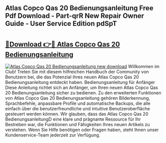 ## Atlas Copco Qas 20 Bedienungsanleitung Free Pdf Download - Part-qrR New Repair Owner Guide - User Service Edition pdSpT

# <h2><a href="http://df5gpb1.blite.top/?on=Atlas+Copco+Qas+20+Bedienungsanleitung">🔗Download 👉🔴 Atlas Copco Qas 20 Bedienungsanleitung</a></h2>

[![Atlas Copco Qas 20 Bedienungsanleitung new download](https://i.imgur.com/lujVjoI.png)](http://df5gpb1.blite.top/?on=Atlas+Copco+Qas+20+Bedienungsanleitung)
Willkommen im Club! Treten Sie mit diesem hilfreichen Handbuch der Community von Benutzern bei, die das Potenzial ihres neuen Atlas Copco Qas 20 Bedienungsanleitung entdeckt haben. Bedienungsanleitung für Anfänger Diese Anleitung richtet sich an Anfänger, um Ihren neuen Atlas Copco Qas 20 Bedienungsanleitung sicher zu bedienen. Zu den erweiterten Funktionen von Atlas Copco Qas 20 Bedienungsanleitung gehören Bilderkennung, Sprachbefehle, anpassbare Profile und automatische Backups, die alle einfach über die benutzerfreundliche und intuitive Benutzeroberfläche gesteuert werden können. Wir glauben, dass das Atlas Copco Qas 20 BedienungsanleitungD eine klare und prägnante Ressource für Ihr Bestreben war, die Funktionen und Fähigkeiten Ihres neuen Artikels zu verstehen. Wenn Sie Hilfe benötigen oder Fragen haben, steht Ihnen unser Kundenservice-Team jederzeit zur Verfügung.

